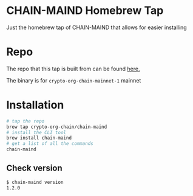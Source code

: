 # CHAIN-MAIND Homebrew Tap

Just the homebrew tap of CHAIN-MAIND that allows for easier installing

# Repo

The repo that this tap is built from can be found [here.](https://github.com/crypto-org-chain/chain-main)

The binary is for `crypto-org-chain-mainnet-1` mainnet
# Installation

```bash
# tap the repo
brew tap crypto-org-chain/chain-maind
# install the CLI tool
brew install chain-maind
# get a list of all the commands
chain-maind
```

## Check version

```bash
$ chain-maind version
1.2.0
```